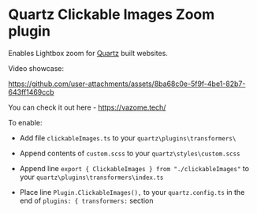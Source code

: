 # Quartz Clickable Images Zoom plugin
Enables Lightbox zoom for [Quartz](https://github.com/jackyzha0/quartz) built websites.

Video showcase:

https://github.com/user-attachments/assets/8ba68c0e-5f9f-4be1-82b7-643ff1469ccb

You can check it out here - https://vazome.tech/

To enable:
- Add file `clickableImages.ts` to your `quartz\plugins\transformers\`
- Append contents of `custom.scss` to your `quartz\styles\custom.scss`
- Append line `export { ClickableImages } from "./clickableImages"` to your `quartz\plugins\transformers\index.ts`

- Place line `Plugin.ClickableImages(),` to your `quartz.config.ts` in the end of `plugins: { transformers:` section





